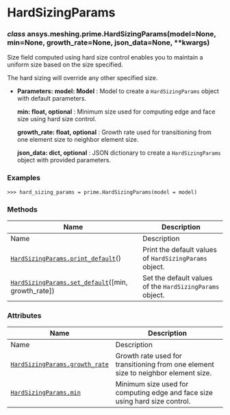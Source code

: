 # HardSizingParams

<a id="ansys.meshing.prime.HardSizingParams"></a>

### *class* ansys.meshing.prime.HardSizingParams(model=None, min=None, growth_rate=None, json_data=None, \*\*kwargs)

Size field computed using hard size control enables you to maintain a uniform size based on the size specified.

The hard sizing will override any other specified size.

* **Parameters:**
  **model: Model**
  : Model to create a `HardSizingParams` object with default parameters.

  **min: float, optional**
  : Minimum size used for computing edge and face size using hard size control.

  **growth_rate: float, optional**
  : Growth rate used for transitioning from one element size to neighbor element size.

  **json_data: dict, optional**
  : JSON dictionary to create a `HardSizingParams` object with provided parameters.

### Examples

```pycon
>>> hard_sizing_params = prime.HardSizingParams(model = model)
```

<!-- !! processed by numpydoc !! -->

### Methods

| Name | Description |
|------------------------------------------------------------------------------------------------------------------------------------------------------------|----------------------------------------------------------|
| Name | Description |
| [`HardSizingParams.print_default`](ansys.meshing.prime.HardSizingParams.print_default.md#ansys.meshing.prime.HardSizingParams.print_default)()             | Print the default values of `HardSizingParams` object.   |
| [`HardSizingParams.set_default`](ansys.meshing.prime.HardSizingParams.set_default.md#ansys.meshing.prime.HardSizingParams.set_default)([min, growth_rate]) | Set the default values of the `HardSizingParams` object. |

### Attributes

| Name | Description |
|------------------------------------------------------------------------------------------------------------------------------------------|--------------------------------------------------------------------------------------|
| Name | Description |
| [`HardSizingParams.growth_rate`](ansys.meshing.prime.HardSizingParams.growth_rate.md#ansys.meshing.prime.HardSizingParams.growth_rate)   | Growth rate used for transitioning from one element size to neighbor element size.   |
| [`HardSizingParams.min`](ansys.meshing.prime.HardSizingParams.min.md#ansys.meshing.prime.HardSizingParams.min)                           | Minimum size used for computing edge and face size using hard size control.          |
<!-- vale on -->